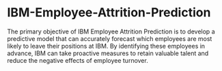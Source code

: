 # IBM-Employee-Attrition-Prediction
The primary objective of IBM Employee Attrition Prediction is to develop a predictive model that can accurately forecast which employees are most likely to leave their positions at IBM. By identifying these employees in advance, IBM can take proactive measures to retain valuable talent and reduce the negative effects of employee turnover.
